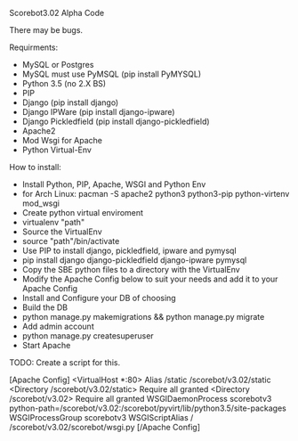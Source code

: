 Scorebot3.02 Alpha Code

There may be bugs. 

Requirments:
 - MySQL or Postgres
  - MySQL must use PyMSQL (pip install PyMYSQL)
 - Python 3.5 (no 2.X BS)
 - PIP
 - Django (pip install django)
 - Django IPWare (pip install django-ipware)
 - Django Pickledfield (pip install django-pickledfield)
 - Apache2
 - Mod Wsgi for Apache
 - Python Virtual-Env

How to install:
 - Install Python, PIP, Apache, WSGI and Python Env
  - for Arch Linux: pacman -S apache2 python3 python3-pip python-virtenv mod_wsgi
 - Create python virtual enviroment 
  - virtualenv "path"
 - Source the VirtualEnv
  - source "path"/bin/activate
 - Use PIP to install django, pickledfield, ipware and pymysql 
  - pip install django django-pickledfield django-ipware pymysql
 - Copy the SBE python files to a directory with the VirtualEnv
 - Modify the Apache Config below to suit your needs and add it to your Apache Config
 - Install and Configure your DB of choosing
 - Build the DB
  - python manage.py makemigrations && python manage.py migrate
 - Add admin account
  - python manage.py createsuperuser
 - Start Apache

TODO: Create a script for this.

[Apache Config]
<VirtualHost *:80>
    Alias /static /scorebot/v3.02/static
    <Directory /scorebot/v3.02/static>
	Require all granted
    </Directory>
    <Directory /scorebot/v3.02>
	<Files wsgi.py>
	    Require all granted
	</Files>
    </Directory>
    WSGIDaemonProcess scorebotv3 python-path=/scorebot/v3.02:/scorebot/pyvirt/lib/python3.5/site-packages
    WSGIProcessGroup scorebotv3
    WSGIScriptAlias / /scorebot/v3.02/scorebot/wsgi.py
</VirtualHost>
[/Apache Config]

